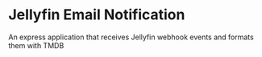 # Jellyfin Email Notification

An express application that receives Jellyfin webhook events and formats them with TMDB
